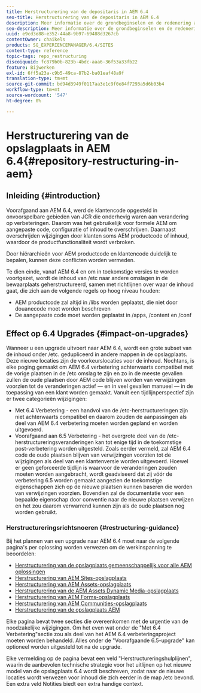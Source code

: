 ```yaml
---
title: Herstructurering van de depositaris in AEM 6.4
seo-title: Herstructurering van de depositaris in AEM 6.4
description: Meer informatie over de grondbeginselen en de redenering achter de herstructurering van de opslagplaats in AEM 6.4
seo-description: Meer informatie over de grondbeginselen en de redenering achter de herstructurering van de opslagplaats in AEM 6.4
uuid: e9cd3e88-e352-44a8-9b97-69488d3267cb
contentOwner: chaikels
products: SG_EXPERIENCEMANAGER/6.4/SITES
content-type: reference
topic-tags: repo_restructuring
discoiquuid: fc879b0b-823b-4bdc-aaa6-36f53a33fb22
feature: Bijwerken
exl-id: 6ff5a23a-c9b5-49ca-87b2-ba01eaf48a9f
translation-type: tm+mt
source-git-commit: bd94d3949f0117aa3e1c9f0e84f7293a5d6b03b4
workflow-type: tm+mt
source-wordcount: '547'
ht-degree: 0%

---
```


# Herstructurering van de opslagplaats in AEM 6.4{#repository-restructuring-in-aem}

## Inleiding {#introduction}

Voorafgaand aan AEM 6.4, werd de klantencode opgesteld in onvoorspelbare gebieden van JCR die onderhevig waren aan verandering op verbeteringen. Daarom was het gebruikelijk voor formele AEM om aangepaste code, configuratie of inhoud te overschrijven. Daarnaast overschrijden wijzigingen door klanten soms AEM productcode of inhoud, waardoor de productfunctionaliteit wordt verbroken.

Door hiërarchieën voor AEM productcode en klantencode duidelijk te bepalen, kunnen deze conflicten worden vermeden.

Te dien einde, vanaf AEM 6.4 en om in toekomstige versies te worden voortgezet, wordt de inhoud van /etc naar andere omslagen in de bewaarplaats geherstructureerd, samen met richtlijnen over waar de inhoud gaat, die zich aan de volgende regels op hoog niveau houden:

* AEM productcode zal altijd in /libs worden geplaatst, die niet door douanecode moet worden beschreven
* De aangepaste code moet worden geplaatst in /apps, /content en /conf

## Effect op 6.4 Upgrades {#impact-on-upgrades}

Wanneer u een upgrade uitvoert naar AEM 6.4, wordt een grote subset van de inhoud onder /etc. gedupliceerd in andere mappen in de opslagplaats. Deze nieuwe locaties zijn de voorkeurslocaties voor de inhoud. Nochtans, is elke poging gemaakt om AEM 6.4 verbetering achterwaarts compatibel met de vorige plaatsen in de /etc omslag te zijn en zo in de meeste gevallen zullen de oude plaatsen door AEM code blijven worden van verwijzingen voorzien tot de veranderingen actief — en in veel gevallen manueel — in de toepassing van een klant worden gemaakt. Vanuit een tijdlijnperspectief zijn er twee categorieën wijzigingen:

* Met 6.4 Verbetering - een handvol van de /etc-herstructureringen zijn niet achterwaarts compatibel en daarom zouden de aanpassingen als deel van AEM 6.4 verbetering moeten worden gepland en worden uitgevoerd.
* Voorafgaand aan 6.5 Verbetering - het overgrote deel van de /etc-herstructureringsveranderingen kan tot enige tijd in de toekomstige post-verbetering worden uitgesteld. Zoals eerder vermeld, zal AEM 6.4 code de oude plaatsen blijven van verwijzingen voorzien tot de wijzigingen als deel van een klantenversie worden uitgevoerd. Hoewel er geen geforceerde tijdlijn is waarvoor de veranderingen zouden moeten worden aangebracht, wordt geadviseerd dat zij vóór de verbetering 6.5 worden gemaakt aangezien de toekomstige eigenschappen zich op de nieuwe plaatsen kunnen baseren die worden van verwijzingen voorzien. Bovendien zal de documentatie voor een bepaalde eigenschap door conventie naar de nieuwe plaatsen verwijzen en het zou daarom verwarrend kunnen zijn als de oude plaatsen nog worden gebruikt.

### Herstructureringsrichtsnoeren {#restructuring-guidance}

Bij het plannen van een upgrade naar AEM 6.4 moet naar de volgende pagina&#39;s per oplossing worden verwezen om de werkinspanning te beoordelen:

* [Herstructurering van de opslagplaats gemeenschappelijk voor alle AEM oplossingen](/help/sites-deploying/all-repository-restructuring-in-aem-6-4.md)
* [Herstructurering van AEM Sites-opslagplaats](/help/sites-deploying/sites-repository-restructuring-in-aem-6-4.md)
* [Herstructurering van AEM Assets-opslagplaats](/help/sites-deploying/assets-repository-restructuring-in-aem-6-4.md)
* [Herstructurering van de AEM Assets Dynamic Media-opslagplaats](/help/sites-deploying/dynamicmedia-repository-restructuring-in-aem-6-4.md)
* [Herstructurering van AEM Forms-opslagplaats](/help/sites-deploying/forms-repository-restructuring-in-aem-6-4.md)
* [Herstructurering van AEM Communities-opslagplaats](/help/sites-deploying/communities-repository-restructuring-in-aem-6-4.md)
* [Herstructurering van de opslagplaats AEM](/help/sites-deploying/ecommerce-repository-restructuring-in-aem-6-4.md)

Elke pagina bevat twee secties die overeenkomen met de urgentie van de noodzakelijke wijzigingen. Om het even wat onder de &quot;Met 6.4 Verbetering&quot;sectie zou als deel van het AEM 6.4 verbeteringsproject moeten worden behandeld. Alles onder de &quot;Voorafgaande 6.5-upgrade&quot; kan optioneel worden uitgesteld tot na de upgrade.

Elke vermelding op de pagina bevat een veld &quot;Herstructureringshulplijnen&quot;, waarin de aanbevolen technische strategie voor het uitlijnen op het nieuwe model van de opslagplaats 6.4 wordt beschreven, zodat naar de nieuwe locaties wordt verwezen voor inhoud die zich eerder in de map /etc bevond. Een extra veld Notities biedt een extra handige context.
